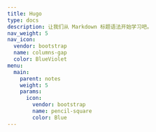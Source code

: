 ```yaml
---
title: Hugo
type: docs
description: 让我们从 Markdown 标题语法开始学习吧。
nav_weight: 5
nav_icon:
  vendor: bootstrap
  name: columns-gap
  color: BlueViolet
menu:
  main:
    parent: notes
    weight: 5
    params:
      icon:
        vendor: bootstrap
        name: pencil-square
        color: Blue
---
```

